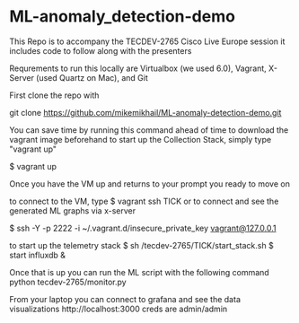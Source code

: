 # ML-anomaly_detection-demo

This Repo is to accompany the TECDEV-2765 Cisco Live Europe session
it includes code to follow along with the presenters

Requrements to run this locally are Virtualbox (we used 6.0), Vagrant, X-Server (used Quartz on Mac), and Git

First clone the repo with 

git clone https://github.com/mikemikhail/ML-anomaly-detection-demo.git

You can save time by running this command ahead of time to download the vagrant image beforehand
to start up the Collection Stack, simply type "vagrant up"

$ vagrant up

Once you have the VM up and returns to your prompt you ready to move on 

to connect to the VM, type
$ vagrant ssh TICK
or to connect and see the generated ML graphs via x-server

$ ssh -Y -p 2222 -i ~/.vagrant.d/insecure_private_key vagrant@127.0.0.1

to start up the telemetry stack 
$ sh /tecdev-2765/TICK/start_stack.sh
$ start influxdb &

Once that is up you can run the ML script with the following command
python tecdev-2765/monitor.py

From your laptop you can connect to grafana and see the data visualizations
http://localhost:3000
creds are admin/admin



